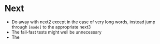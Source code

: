 # Next

* Do away with next2 except in the case of very long words, instead jump through ```[mode]``` to the appropriate next3
* The fail-fast tests might well be unnecessary
* The 